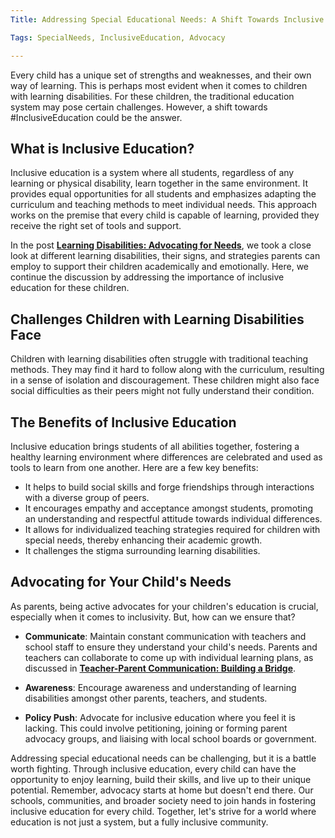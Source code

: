 ```yaml
---
Title: Addressing Special Educational Needs: A Shift Towards Inclusive Education 

Tags: SpecialNeeds, InclusiveEducation, Advocacy

---
```


Every child has a unique set of strengths and weaknesses, and their own way of learning. This is perhaps most evident when it comes to children with learning disabilities. For these children, the traditional education system may pose certain challenges. However, a shift towards #InclusiveEducation could be the answer.

## What is Inclusive Education?

Inclusive education is a system where all students, regardless of any learning or physical disability, learn together in the same environment. It provides equal opportunities for all students and emphasizes adapting the curriculum and teaching methods to meet individual needs. This approach works on the premise that every child is capable of learning, provided they receive the right set of tools and support.

In the post **[Learning Disabilities: Advocating for Needs](/v2/education-fundamentals/learning-disabilities-advocating-for-needs.md)**, we took a close look at different learning disabilities, their signs, and strategies parents can employ to support their children academically and emotionally. Here, we continue the discussion by addressing the importance of inclusive education for these children.

## Challenges Children with Learning Disabilities Face

Children with learning disabilities often struggle with traditional teaching methods. They may find it hard to follow along with the curriculum, resulting in a sense of isolation and discouragement. These children might also face social difficulties as their peers might not fully understand their condition.

## The Benefits of Inclusive Education

Inclusive education brings students of all abilities together, fostering a healthy learning environment where differences are celebrated and used as tools to learn from one another. Here are a few key benefits:

- It helps to build social skills and forge friendships through interactions with a diverse group of peers.
- It encourages empathy and acceptance amongst students, promoting an understanding and respectful attitude towards individual differences.
- It allows for individualized teaching strategies required for children with special needs, thereby enhancing their academic growth.
- It challenges the stigma surrounding learning disabilities.

## Advocating for Your Child's Needs

As parents, being active advocates for your children's education is crucial, especially when it comes to inclusivity. But, how can we ensure that?

- **Communicate**: Maintain constant communication with teachers and school staff to ensure they understand your child's needs. Parents and teachers can collaborate to come up with individual learning plans, as discussed in **[Teacher-Parent Communication: Building a Bridge](/v2/parental-engagement/teacher-parent-communication-building-a-bridge.md)**.

- **Awareness**: Encourage awareness and understanding of learning disabilities amongst other parents, teachers, and students.

- **Policy Push**: Advocate for inclusive education where you feel it is lacking. This could involve petitioning, joining or forming parent advocacy groups, and liaising with local school boards or government.

Addressing special educational needs can be challenging, but it is a battle worth fighting. Through inclusive education, every child can have the opportunity to enjoy learning, build their skills, and live up to their unique potential. Remember, advocacy starts at home but doesn't end there. Our schools, communities, and broader society need to join hands in fostering inclusive education for every child. Together, let's strive for a world where education is not just a system, but a fully inclusive community.